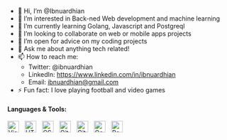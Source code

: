 - 👋 Hi, I’m @Ibnuardhian
- 👀 I’m interested in Back-ned Web development and machine learning
- 🌱 I’m currently learning Golang, Javascript and Postgreql
- 👯 I’m looking to collaborate on web or mobile apps projects
- 🤔 I’m open for advice on my coding projects
- 💬 Ask me about anything tech related!
- 📫 How to reach me: 
  - Twitter: @ibnuardhian
  - LinkedIn: https://www.linkedin.com/in/ibnuardhian
  - Email: ibnuardhian@gmail.com
- ⚡ Fun fact: I love playing football and video games

#### Languages & Tools:

<img align="left" alt="Visual Studio Code" width="26px" src="https://cdn.jsdelivr.net/gh/devicons/devicon/icons/vscode/vscode-original.svg" style="padding-right:10px;" />
<img align="left" alt="HTML5" width="26px" src="https://cdn.jsdelivr.net/gh/devicons/devicon/icons/html5/html5-original.svg" style="padding-right:10px;" />
<img align="left" alt="CSS3" width="26px" src="https://cdn.jsdelivr.net/gh/devicons/devicon/icons/css3/css3-original.svg" style="padding-right:10px;" />
<img align="left" alt="Git" width="26px" src="https://cdn.jsdelivr.net/gh/devicons/devicon/icons/git/git-original.svg" style="padding-right:10px;" />
<img align="left" alt="GitHub" width="26px" src="https://user-images.githubusercontent.com/3369400/139447912-e0f43f33-6d9f-45f8-be46-2df5bbc91289.png" style="padding-right:10px;" />
<img align="left" alt="Go" width="26px" src="https://cdn.jsdelivr.net/gh/devicons/devicon/icons/go/go-original.svg" style="padding-right:10px;" />
<img align="left" alt="PostgreSql" width="26px" src="https://cdn.jsdelivr.net/gh/devicons/devicon/icons/postgresql/postgresql-original.svg" style="padding-right:10px;" />
